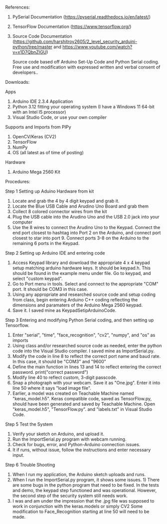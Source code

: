 References:

1) PySerial Documentation (https://pyserial.readthedocs.io/en/latest/)
2) TensorFlow Documentation (https://www.tensorflow.org/)
3) Source Code Documentation (https://github.com/harshitroy2605/2_level_security_arduini-python/tree/master and
   https://www.youtube.com/watch?v=x1D7QbnZIGU)

   Source code based off Arduino Set-Up Code and Python Serial coding. Free use and modification with expressed written and verbal consent of developers..

Downloads:

Apps

1) Arduino IDE 2.3.4 Application
2) Python 3.12 fitting your operating system (I have a Windows 11 64-bit with an Intel I5 processor)
3) Visual Studio Code, or use your own compiler

Supports and Imports from PIPy

1) OpenCV/Keras (CV2)
2) TensorFlow
3) NumPy
4) OS
   (all latest as of time of posting)

Hardware

1)  Arduino Mega 2560 Kit

Procedures:

Step 1 Setting up Aduino Hardware from kit

1) Locate and grab the 4 by 4 digit keypad and grab it.
2) Locate the Blue USB Cable and Arudino Uno Board and grab them
3) Collect 8 colored connector wires from the kit
4) Plug the USB cable into the Arudino Uno and the USB 2.0 jack into your computer
5) Use the 8 wires to connect the Arudino Uno to the Keypad. Connect the end port closest to hashtag into Port 2 on the Arduino, and connect port closest to star into port 9.
   Connect ports 3-8 on the Arduino to the remaining 6 ports in the Keypad.

Step 2 Setting up Arduino IDE and entering code

1) Access Keypad library and download the appropriate 4 x 4 keypad setup matching arduino hardware keys. It should be keypad.h.
   This should be found in the example menu under file. Go to keypad, and select "custom keypad".
2) Go to Port menu in tools. Select and connect to the appropriate "COM" port. It should be COM3 in this case.
3) Using any appropriate and researched source code and setup coding from class, begin entering Arduino C++ coding reflecting the dimensions and paramaters of the Arduino Mega 2560 keypad.
4) Save it. I saved mine as KeypadSetipArduinoCode.

Step 3 Entering and modifying Python Serial coding, and then setting up Tensorflow.

1) Enter "serial", "time", "face_recognition", "cv2", "numpy", and "os" as imports
2) Using class and/or researched source code as needed, enter the python code into the Visual Studio compiler. I saved mine as ImportSerial.py.
3) Modify the code in line 8 to reflect the correct port name and baud rate. In this case, it should be "COM3" and "9600"
4) Define the main function in lines 13 and 14 to reflect entering the correct password. print("correct password")
5) Modify line 40 to reflect custom, 3-digit passcode.
6) Snap a photograph with your webcam. Save it as "One.jpg". Enter it into line 50 where it says "load image file".
7) Earlier, a model was created on Teachable Machine named "keras_model.h5". Keras compatible code, saved as TensorFlow.py, should have been generated and saved by
   Teachable Machine. Open "keras_model.h5", "TensorFlow.py". and "labels.txt" in Visual Studio Code.

Step 5 Test the System

1) Verify your sketch on Arduino, and upload it.
2) Run the ImportSerial.py program with webcam running.
3) Check for bugs, error, and Python-Arduino connection issues.
4) It if runs, without issue, follow the instructions and enter necessary input.

Step 6 Trouble Shooting

1) When I run my application, the Arduino sketch uploads and runs.
2) When I run the ImportSerial.py program, it shows some issues. 1) There are some bugs in the python program that need to be fixed. In the tests and demo, the keypad step functioned and was operational. However, the second step of the security system still needs work.
3) I was and am under the impression that the .jpg file was supposed to work in conjunction with the keras.models or simply CV2 Some modification to Face_Recognition starting at line 50 will need to be made.





